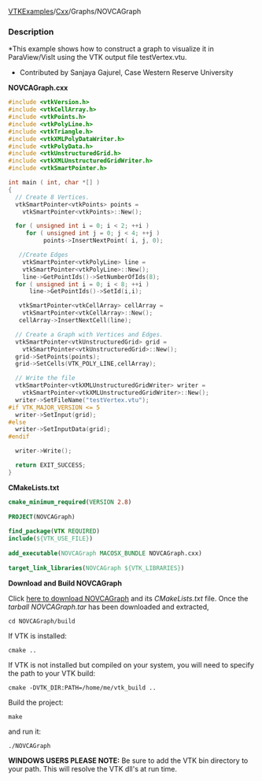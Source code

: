 [VTKExamples](/home/)/[Cxx](/Cxx)/Graphs/NOVCAGraph

### Description
[]([File:graphCXX.png])
*This example shows how to construct a graph to visualize it in ParaView/VisIt using the VTK output file testVertex.vtu.
* Contributed by Sanjaya Gajurel, Case Western Reserve University

**NOVCAGraph.cxx**
```c++
#include <vtkVersion.h>
#include <vtkCellArray.h>
#include <vtkPoints.h>
#include <vtkPolyLine.h>
#include <vtkTriangle.h>
#include <vtkXMLPolyDataWriter.h>
#include <vtkPolyData.h>
#include <vtkUnstructuredGrid.h>
#include <vtkXMLUnstructuredGridWriter.h>
#include <vtkSmartPointer.h>

int main ( int, char *[] )
{
  // Create 8 Vertices.
  vtkSmartPointer<vtkPoints> points =
    vtkSmartPointer<vtkPoints>::New();

  for ( unsigned int i = 0; i < 2; ++i )
     for ( unsigned int j = 0; j < 4; ++j )
          points->InsertNextPoint( i, j, 0);

   //Create Edges
    vtkSmartPointer<vtkPolyLine> line =
    vtkSmartPointer<vtkPolyLine>::New();
    line->GetPointIds()->SetNumberOfIds(8);
  for ( unsigned int i = 0; i < 8; ++i )
      line->GetPointIds()->SetId(i,i);

   vtkSmartPointer<vtkCellArray> cellArray =
    vtkSmartPointer<vtkCellArray>::New();
   cellArray->InsertNextCell(line);

  // Create a Graph with Vertices and Edges.
  vtkSmartPointer<vtkUnstructuredGrid> grid =
    vtkSmartPointer<vtkUnstructuredGrid>::New();
  grid->SetPoints(points);
  grid->SetCells(VTK_POLY_LINE,cellArray);

  // Write the file
  vtkSmartPointer<vtkXMLUnstructuredGridWriter> writer =
    vtkSmartPointer<vtkXMLUnstructuredGridWriter>::New();
  writer->SetFileName("testVertex.vtu");
#if VTK_MAJOR_VERSION <= 5
  writer->SetInput(grid);
#else
  writer->SetInputData(grid);
#endif

  writer->Write();

  return EXIT_SUCCESS;
}
```
**CMakeLists.txt**
```cmake
cmake_minimum_required(VERSION 2.8)
 
PROJECT(NOVCAGraph)
 
find_package(VTK REQUIRED)
include(${VTK_USE_FILE})
 
add_executable(NOVCAGraph MACOSX_BUNDLE NOVCAGraph.cxx)
 
target_link_libraries(NOVCAGraph ${VTK_LIBRARIES})
```

**Download and Build NOVCAGraph**

Click [here to download NOVCAGraph](https://github.com/lorensen/VTKWikiExamplesTarballs/raw/master/NOVCAGraph.tar) and its *CMakeLists.txt* file.
Once the *tarball NOVCAGraph.tar* has been downloaded and extracted,
```
cd NOVCAGraph/build 
```
If VTK is installed:
```
cmake ..
```
If VTK is not installed but compiled on your system, you will need to specify the path to your VTK build:
```
cmake -DVTK_DIR:PATH=/home/me/vtk_build ..
```
Build the project:
```
make
```
and run it:
```
./NOVCAGraph
```
**WINDOWS USERS PLEASE NOTE:** Be sure to add the VTK bin directory to your path. This will resolve the VTK dll's at run time.

